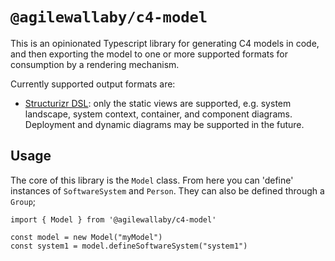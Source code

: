 # `@agilewallaby/c4-model`

This is an opinionated Typescript library for generating C4 models in code, and then exporting the
model to one or more supported formats for consumption by a rendering mechanism.

Currently supported output formats are:

* [Structurizr DSL](https://github.com/structurizr/dsl/blob/master/docs/language-reference.md): only the
static views are supported, e.g. system landscape, system context, container, and component diagrams.
Deployment and dynamic diagrams may be supported in the future.

## Usage

The core of this library is the `Model` class. From here you can 'define' instances of `SoftwareSystem`
and `Person`. They can also be defined through a `Group`;

```
import { Model } from '@agilewallaby/c4-model'

const model = new Model("myModel")
const system1 = model.defineSoftwareSystem("system1")
```
